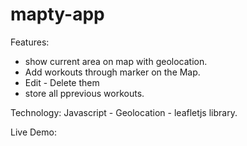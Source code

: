 # mapty-app

Features: 
  - show current area on map with geolocation.
  - Add workouts through marker on the Map.
  - Edit - Delete them 
  - store all pprevious workouts. 

Technology: Javascript - Geolocation - leafletjs library.


Live Demo: 
